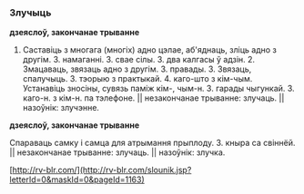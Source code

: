 ### Злучыць
**дзеяслоў, закончанае трыванне**

1. Саставіць з многага (многіх) адно цэлае, аб'яднаць, зліць адно з другім. З. намаганні. З. свае сілы. З. два калгасы ў адзін. 2. Змацаваць, звязаць адно з другім. З. правады. З. Звязаць, спалучыць. З. тэорыю з практыкай. 4. каго-што з кім-чым. Устанавіць зносіны, сувязь паміж кім-, чым-н. З. гарады чыгункай. З. каго-н. з кім-н. па тэлефоне. || незакончанае трыванне: злучаць. || назоўнік: злучэнне.

**дзеяслоў, закончанае трыванне**

Спараваць самку і самца для атрымання прыплоду. З. кныра са свіннёй. || незакончанае трыванне: злучаць. || назоўнік: злучка.

<a rel="author">[http://rv-blr.com/](http://rv-blr.com/slounik.jsp?letterId=0&maskId=0&pageId=1163)</a>
